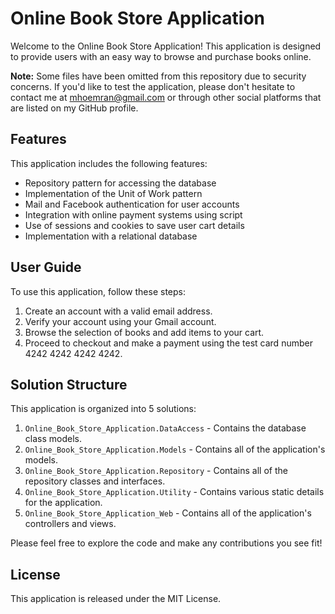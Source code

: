 # Online Book Store Application

Welcome to the Online Book Store Application! This application is designed to provide users with an easy way to browse and purchase books online.

**Note:** Some files have been omitted from this repository due to security concerns. If you'd like to test the application, please don't hesitate to contact me at mhoemran@gmail.com or through other social platforms that are listed on my GitHub profile.

## Features

This application includes the following features:

- Repository pattern for accessing the database
- Implementation of the Unit of Work pattern
- Mail and Facebook authentication for user accounts
- Integration with online payment systems using script
- Use of sessions and cookies to save user cart details
- Implementation with a relational database

## User Guide

To use this application, follow these steps:

1. Create an account with a valid email address.
2. Verify your account using your Gmail account.
3. Browse the selection of books and add items to your cart.
4. Proceed to checkout and make a payment using the test card number 4242 4242 4242 4242.

## Solution Structure

This application is organized into 5 solutions:

1. `Online_Book_Store_Application.DataAccess` - Contains the database class models.
2. `Online_Book_Store_Application.Models` - Contains all of the application's models.
3. `Online_Book_Store_Application.Repository` - Contains all of the repository classes and interfaces.
4. `Online_Book_Store_Application.Utility` - Contains various static details for the application.
5. `Online_Book_Store_Application_Web` - Contains all of the application's controllers and views.

Please feel free to explore the code and make any contributions you see fit!

## License

This application is released under the MIT License.
